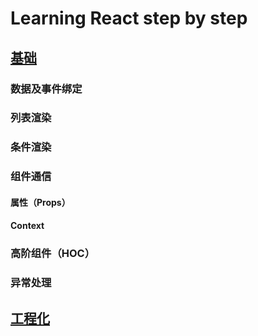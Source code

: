 # Learning React step by step

## [基础](./foundation)

### 数据及事件绑定

### 列表渲染

### 条件渲染

### 组件通信

#### 属性（Props）

#### Context

### 高阶组件（HOC）

### 异常处理

## [工程化](./engineer)

